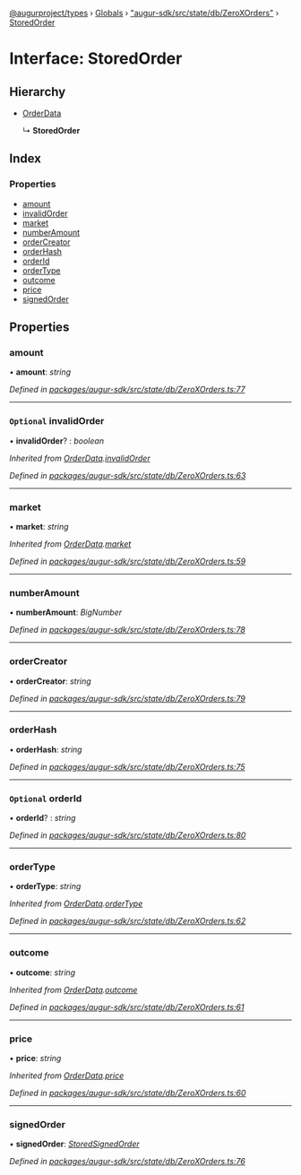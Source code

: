 [@augurproject/types](../README.md) › [Globals](../globals.md) › ["augur-sdk/src/state/db/ZeroXOrders"](../modules/_augur_sdk_src_state_db_zeroxorders_.md) › [StoredOrder](_augur_sdk_src_state_db_zeroxorders_.storedorder.md)

# Interface: StoredOrder

## Hierarchy

* [OrderData](_augur_sdk_src_state_db_zeroxorders_.orderdata.md)

  ↳ **StoredOrder**

## Index

### Properties

* [amount](_augur_sdk_src_state_db_zeroxorders_.storedorder.md#amount)
* [invalidOrder](_augur_sdk_src_state_db_zeroxorders_.storedorder.md#optional-invalidorder)
* [market](_augur_sdk_src_state_db_zeroxorders_.storedorder.md#market)
* [numberAmount](_augur_sdk_src_state_db_zeroxorders_.storedorder.md#numberamount)
* [orderCreator](_augur_sdk_src_state_db_zeroxorders_.storedorder.md#ordercreator)
* [orderHash](_augur_sdk_src_state_db_zeroxorders_.storedorder.md#orderhash)
* [orderId](_augur_sdk_src_state_db_zeroxorders_.storedorder.md#optional-orderid)
* [orderType](_augur_sdk_src_state_db_zeroxorders_.storedorder.md#ordertype)
* [outcome](_augur_sdk_src_state_db_zeroxorders_.storedorder.md#outcome)
* [price](_augur_sdk_src_state_db_zeroxorders_.storedorder.md#price)
* [signedOrder](_augur_sdk_src_state_db_zeroxorders_.storedorder.md#signedorder)

## Properties

###  amount

• **amount**: *string*

*Defined in [packages/augur-sdk/src/state/db/ZeroXOrders.ts:77](https://github.com/AugurProject/augur/blob/69c4be52bf/packages/augur-sdk/src/state/db/ZeroXOrders.ts#L77)*

___

### `Optional` invalidOrder

• **invalidOrder**? : *boolean*

*Inherited from [OrderData](_augur_sdk_src_state_db_zeroxorders_.orderdata.md).[invalidOrder](_augur_sdk_src_state_db_zeroxorders_.orderdata.md#optional-invalidorder)*

*Defined in [packages/augur-sdk/src/state/db/ZeroXOrders.ts:63](https://github.com/AugurProject/augur/blob/69c4be52bf/packages/augur-sdk/src/state/db/ZeroXOrders.ts#L63)*

___

###  market

• **market**: *string*

*Inherited from [OrderData](_augur_sdk_src_state_db_zeroxorders_.orderdata.md).[market](_augur_sdk_src_state_db_zeroxorders_.orderdata.md#market)*

*Defined in [packages/augur-sdk/src/state/db/ZeroXOrders.ts:59](https://github.com/AugurProject/augur/blob/69c4be52bf/packages/augur-sdk/src/state/db/ZeroXOrders.ts#L59)*

___

###  numberAmount

• **numberAmount**: *BigNumber*

*Defined in [packages/augur-sdk/src/state/db/ZeroXOrders.ts:78](https://github.com/AugurProject/augur/blob/69c4be52bf/packages/augur-sdk/src/state/db/ZeroXOrders.ts#L78)*

___

###  orderCreator

• **orderCreator**: *string*

*Defined in [packages/augur-sdk/src/state/db/ZeroXOrders.ts:79](https://github.com/AugurProject/augur/blob/69c4be52bf/packages/augur-sdk/src/state/db/ZeroXOrders.ts#L79)*

___

###  orderHash

• **orderHash**: *string*

*Defined in [packages/augur-sdk/src/state/db/ZeroXOrders.ts:75](https://github.com/AugurProject/augur/blob/69c4be52bf/packages/augur-sdk/src/state/db/ZeroXOrders.ts#L75)*

___

### `Optional` orderId

• **orderId**? : *string*

*Defined in [packages/augur-sdk/src/state/db/ZeroXOrders.ts:80](https://github.com/AugurProject/augur/blob/69c4be52bf/packages/augur-sdk/src/state/db/ZeroXOrders.ts#L80)*

___

###  orderType

• **orderType**: *string*

*Inherited from [OrderData](_augur_sdk_src_state_db_zeroxorders_.orderdata.md).[orderType](_augur_sdk_src_state_db_zeroxorders_.orderdata.md#ordertype)*

*Defined in [packages/augur-sdk/src/state/db/ZeroXOrders.ts:62](https://github.com/AugurProject/augur/blob/69c4be52bf/packages/augur-sdk/src/state/db/ZeroXOrders.ts#L62)*

___

###  outcome

• **outcome**: *string*

*Inherited from [OrderData](_augur_sdk_src_state_db_zeroxorders_.orderdata.md).[outcome](_augur_sdk_src_state_db_zeroxorders_.orderdata.md#outcome)*

*Defined in [packages/augur-sdk/src/state/db/ZeroXOrders.ts:61](https://github.com/AugurProject/augur/blob/69c4be52bf/packages/augur-sdk/src/state/db/ZeroXOrders.ts#L61)*

___

###  price

• **price**: *string*

*Inherited from [OrderData](_augur_sdk_src_state_db_zeroxorders_.orderdata.md).[price](_augur_sdk_src_state_db_zeroxorders_.orderdata.md#price)*

*Defined in [packages/augur-sdk/src/state/db/ZeroXOrders.ts:60](https://github.com/AugurProject/augur/blob/69c4be52bf/packages/augur-sdk/src/state/db/ZeroXOrders.ts#L60)*

___

###  signedOrder

• **signedOrder**: *[StoredSignedOrder](_augur_sdk_src_state_db_zeroxorders_.storedsignedorder.md)*

*Defined in [packages/augur-sdk/src/state/db/ZeroXOrders.ts:76](https://github.com/AugurProject/augur/blob/69c4be52bf/packages/augur-sdk/src/state/db/ZeroXOrders.ts#L76)*
